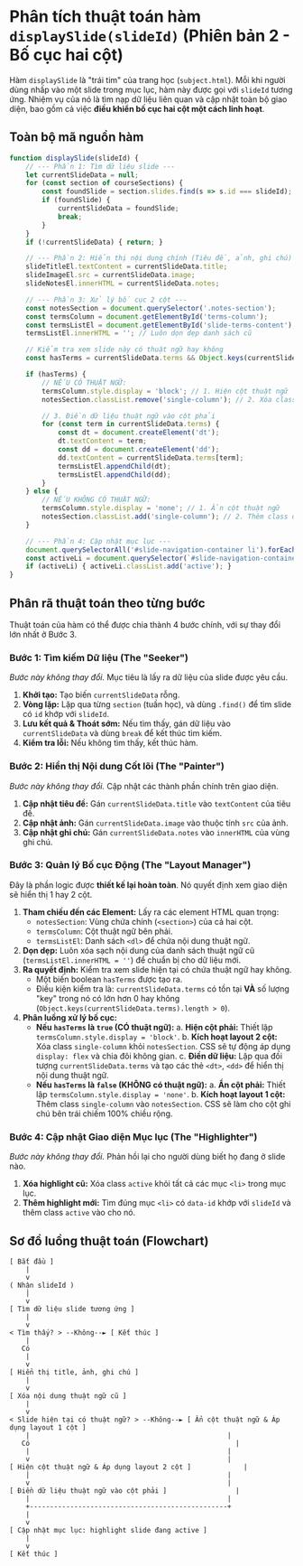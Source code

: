 # Phân tích thuật toán hàm `displaySlide(slideId)` (Phiên bản 2 - Bố cục hai cột)

Hàm `displaySlide` là "trái tim" của trang học (`subject.html`). Mỗi khi người dùng nhấp vào một slide trong mục lục, hàm này được gọi với `slideId` tương ứng. Nhiệm vụ của nó là tìm nạp dữ liệu liên quan và cập nhật toàn bộ giao diện, bao gồm cả việc **điều khiển bố cục hai cột một cách linh hoạt**.

## Toàn bộ mã nguồn hàm

```javascript
function displaySlide(slideId) {
    // --- Phần 1: Tìm dữ liệu slide ---
    let currentSlideData = null;
    for (const section of courseSections) {
        const foundSlide = section.slides.find(s => s.id === slideId);
        if (foundSlide) {
            currentSlideData = foundSlide;
            break;
        }
    }
    if (!currentSlideData) { return; }

    // --- Phần 2: Hiển thị nội dung chính (Tiêu đề, ảnh, ghi chú) ---
    slideTitleEl.textContent = currentSlideData.title;
    slideImageEl.src = currentSlideData.image;
    slideNotesEl.innerHTML = currentSlideData.notes;

    // --- Phần 3: Xử lý bố cục 2 cột ---
    const notesSection = document.querySelector('.notes-section');
    const termsColumn = document.getElementById('terms-column');
    const termsListEl = document.getElementById('slide-terms-content');
    termsListEl.innerHTML = ''; // Luôn dọn dẹp danh sách cũ

    // Kiểm tra xem slide này có thuật ngữ hay không
    const hasTerms = currentSlideData.terms && Object.keys(currentSlideData.terms).length > 0;

    if (hasTerms) {
        // NẾU CÓ THUẬT NGỮ:
        termsColumn.style.display = 'block'; // 1. Hiện cột thuật ngữ
        notesSection.classList.remove('single-column'); // 2. Xóa class để layout trở về 2 cột

        // 3. Điền dữ liệu thuật ngữ vào cột phải
        for (const term in currentSlideData.terms) {
            const dt = document.createElement('dt');
            dt.textContent = term;
            const dd = document.createElement('dd');
            dd.textContent = currentSlideData.terms[term];
            termsListEl.appendChild(dt);
            termsListEl.appendChild(dd);
        }
    } else {
        // NẾU KHÔNG CÓ THUẬT NGỮ:
        termsColumn.style.display = 'none'; // 1. Ẩn cột thuật ngữ
        notesSection.classList.add('single-column'); // 2. Thêm class để cột ghi chú chiếm toàn bộ không gian
    }

    // --- Phần 4: Cập nhật mục lục ---
    document.querySelectorAll('#slide-navigation-container li').forEach(li => li.classList.remove('active'));
    const activeLi = document.querySelector(`#slide-navigation-container li[data-id='${slideId}']`);
    if (activeLi) { activeLi.classList.add('active'); }
}
```

## Phân rã thuật toán theo từng bước

Thuật toán của hàm có thể được chia thành 4 bước chính, với sự thay đổi lớn nhất ở Bước 3.

### Bước 1: Tìm kiếm Dữ liệu (The "Seeker")
*Bước này không thay đổi.* Mục tiêu là lấy ra dữ liệu của slide được yêu cầu.

1.  **Khởi tạo:** Tạo biến `currentSlideData` rỗng.
2.  **Vòng lặp:** Lặp qua từng `section` (tuần học), và dùng `.find()` để tìm slide có `id` khớp với `slideId`.
3.  **Lưu kết quả & Thoát sớm:** Nếu tìm thấy, gán dữ liệu vào `currentSlideData` và dùng `break` để kết thúc tìm kiếm.
4.  **Kiểm tra lỗi:** Nếu không tìm thấy, kết thúc hàm.

### Bước 2: Hiển thị Nội dung Cốt lõi (The "Painter")
*Bước này không thay đổi.* Cập nhật các thành phần chính trên giao diện.

1.  **Cập nhật tiêu đề:** Gán `currentSlideData.title` vào `textContent` của tiêu đề.
2.  **Cập nhật ảnh:** Gán `currentSlideData.image` vào thuộc tính `src` của ảnh.
3.  **Cập nhật ghi chú:** Gán `currentSlideData.notes` vào `innerHTML` của vùng ghi chú.

### Bước 3: Quản lý Bố cục Động (The "Layout Manager")
Đây là phần logic được **thiết kế lại hoàn toàn**. Nó quyết định xem giao diện sẽ hiển thị 1 hay 2 cột.

1.  **Tham chiếu đến các Element:** Lấy ra các element HTML quan trọng:
    *   `notesSection`: Vùng chứa chính (`<section>`) của cả hai cột.
    *   `termsColumn`: Cột thuật ngữ bên phải.
    *   `termsListEl`: Danh sách `<dl>` để chứa nội dung thuật ngữ.
2.  **Dọn dẹp:** Luôn xóa sạch nội dung của danh sách thuật ngữ cũ (`termsListEl.innerHTML = ''`) để chuẩn bị cho dữ liệu mới.
3.  **Ra quyết định:** Kiểm tra xem slide hiện tại có chứa thuật ngữ hay không.
    *   Một biến boolean `hasTerms` được tạo ra.
    *   Điều kiện kiểm tra là: `currentSlideData.terms` có tồn tại **VÀ** số lượng "key" trong nó có lớn hơn 0 hay không (`Object.keys(currentSlideData.terms).length > 0`).
4.  **Phân luồng xử lý bố cục:**
    *   **Nếu `hasTerms` là `true` (CÓ thuật ngữ):**
        a. **Hiện cột phải:** Thiết lập `termsColumn.style.display = 'block'`.
        b. **Kích hoạt layout 2 cột:** Xóa class `single-column` khỏi `notesSection`. CSS sẽ tự động áp dụng `display: flex` và chia đôi không gian.
        c. **Điền dữ liệu:** Lặp qua đối tượng `currentSlideData.terms` và tạo các thẻ `<dt>`, `<dd>` để hiển thị nội dung thuật ngữ.
    *   **Nếu `hasTerms` là `false` (KHÔNG có thuật ngữ):**
        a. **Ẩn cột phải:** Thiết lập `termsColumn.style.display = 'none'`.
        b. **Kích hoạt layout 1 cột:** Thêm class `single-column` vào `notesSection`. CSS sẽ làm cho cột ghi chú bên trái chiếm 100% chiều rộng.

### Bước 4: Cập nhật Giao diện Mục lục (The "Highlighter")
*Bước này không thay đổi.* Phản hồi lại cho người dùng biết họ đang ở slide nào.

1.  **Xóa highlight cũ:** Xóa class `active` khỏi tất cả các mục `<li>` trong mục lục.
2.  **Thêm highlight mới:** Tìm đúng mục `<li>` có `data-id` khớp với `slideId` và thêm class `active` vào cho nó.

## Sơ đồ luồng thuật toán (Flowchart)

```
[ Bắt đầu ]
    |
    v
( Nhận slideId )
    |
    v
[ Tìm dữ liệu slide tương ứng ]
    |
    v
< Tìm thấy? > --Không--► [ Kết thúc ]
    |
   Có
    |
    v
[ Hiển thị title, ảnh, ghi chú ]
    |
    v
[ Xóa nội dung thuật ngữ cũ ]
    |
    v
< Slide hiện tại có thuật ngữ? > --Không--► [ Ẩn cột thuật ngữ & Áp dụng layout 1 cột ]
    |                                                 |
   Có                                                   |
    |                                                 |
    v                                                 |
[ Hiện cột thuật ngữ & Áp dụng layout 2 cột ]             |
    |                                                 |
    v                                                 |
[ Điền dữ liệu thuật ngữ vào cột phải ]                 |
    |                                                 |
    +-------------------------------------------------+
    |
    v
[ Cập nhật mục lục: highlight slide đang active ]
    |
    v
[ Kết thúc ]
```